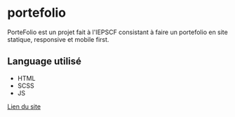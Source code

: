 ﻿# portefolio
 
 PorteFolio est un projet fait à l'IEPSCF consistant à faire un portefolio en site statique, responsive et mobile first.
 
 ## Language utilisé

<ul>
  <li>HTML</li>
  <li>SCSS</li>
  <li>JS</li>
</ul>

[Lien du site](/dist/index.html)
